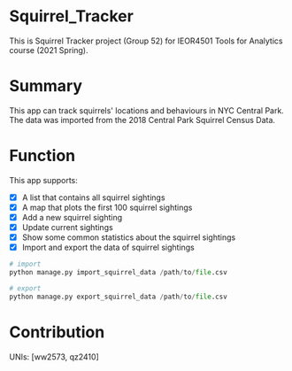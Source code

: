 # Squirrel_Tracker
This is Squirrel Tracker project (Group 52) for IEOR4501 Tools for Analytics course (2021 Spring).

# Summary
This app can track squirrels' locations and behaviours in NYC Central Park. The data was imported from the 2018 Central Park Squirrel Census Data.

# Function
This app supports:
- [x] A list that contains all squirrel sightings
- [x] A map that plots the first 100 squirrel sightings
- [x] Add a new squirrel sighting
- [x] Update current sightings
- [x] Show some common statistics about the squirrel sightings
- [x] Import and export the data of squirrel sightings
```python
# import
python manage.py import_squirrel_data /path/to/file.csv

# export
python manage.py export_squirrel_data /path/to/file.csv
```

# Contribution
UNIs: [ww2573, qz2410]
